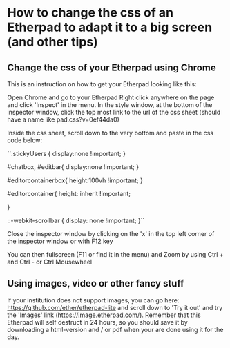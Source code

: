 # How to change the css of an Etherpad to adapt it to a big screen (and other tips)

## Change the css of your Etherpad using Chrome

This is an instruction on how to get your Etherpad looking like this:


Open Chrome and go to your Etherpad
Right click anywhere on the page and click 'Inspect' in the menu.
In the style window, at the bottom of the inspector window,
click the top most link to the url of the css sheet (should have a name like pad.css?v=0ef44da0)

Inside the css sheet, scroll down to the very bottom and paste in the css code below:


``.stickyUsers {
    display:none !important;
}

#chatbox, #editbar{
    display:none !important;
}

#editorcontainerbox{
    height:100vh !important;
}

#editorcontainer{
   height: inherit !important;

}

::-webkit-scrollbar {
    display: none !important;
}``

Close the inspector window by clicking on the 'x' in the top left corner of the inspector window or with F12 key

You can then fullscreen (F11 or find it in the menu) and Zoom by using Ctrl + and Ctrl - or Ctrl Mousewheel

## Using images, video or other fancy stuff

If your institution does not support images, you can go here: https://github.com/ether/etherpad-lite and scroll down to 'Try it out' and try the 'Images' link (https://image.etherpad.com/). Remember that this Etherpad will self destruct in 24 hours, so you should save it by downloading a html-version and / or pdf when your are done using it for the day.
